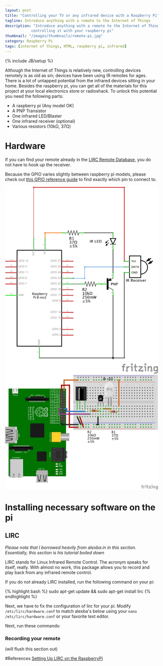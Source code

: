 ```yaml
---
layout: post
title: "Controlling your TV or any infrared device with a Raspberry Pi"
tagline: Introduce anything with a remote to the Internet of Things
description: "Introduce anything with a remote to the Internet of Things by
            controlling it with your raspberry pi"
thumbnail: "/images/thumbnails/remote-pi.jpg"
category: Raspberry Pi
tags: [internet of things, HTML, raspberry pi, infrared]
---
```

{% include JB/setup %}

Although the Internet of Things is relatively new, controlling devices remotely is as old as sin; devices have been using IR remotes for ages. There is a lot of untapped potential from the infrared devices sitting in your home. Besides the raspberry pi, you can get all of the materials for this project at your local electronics store or radioshack. To unlock this potential you need the following parts:

* A raspberry pi (Any model OK)
* A PNP Transistor
* One infrared LED/Blaster
* One infrared receiver (optional)
* Various resistors (10kΩ, 37Ω)

# Hardware

If you can find your remote already in the [LIRC Remote Database](http://lirc.sourceforge.net/remotes/), you do not have to hook up the receiver.

Because the GPIO varies slightly between raspberry pi models, please check out [this GPIO reference guide](http://raspi.tv/2014/rpi-gpio-quick-reference-updated-for-raspberry-pi-b) to find exactly which pin to connect to.

![Raspberry Pi Receiver/Transmitter Schematic](/images/remote-pi/schem.png)
![Breadboard example](/images/remote-pi/bb.png)


# Installing necessary software on the pi

## LIRC

*Please note that I borrowed heavily from alexba.in in this section. Essentially, this section is his tutorial boiled down*

LIRC stands for Linux Infrared Remote Control. The acronym speaks for itself, really. With almost no work, this package allows you to record and play back from any infrared remote control. 

If you do not already LIRC installed, run the following command on your pi:

{% highlight bash %}
    sudo apt-get update && sudo apt-get install lirc
{% endhighlight %}

Next, we have to fix the configuration of lirc for your pi. Modify `/etc/lirc/hardware.conf` to match alexba's below using your `nano /etc/lirc/hardware.conf` or your favorite text editor.

<script src="https://gist.github.com/vartan/984286efea1230664e3a.js"></script>

Next, run these commands:
<script src="https://gist.github.com/vartan/a4654f526915aadaaf31.js"></script>

### Recording your remote
(will flush this section out)




#References
[Setting Up LIRC on the RaspberryPi](http://alexba.in/blog/2013/01/06/setting-up-lirc-on-the-raspberrypi/)


<!-- app.js -->
<script src="https://gist.github.com/vartan/fb6fd26006fb6fb87a90.js"></script>